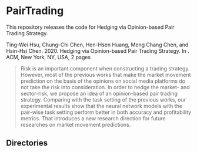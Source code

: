 # PairTrading

This repository releases the code for Hedging via Opinion-based Pair Trading Strategy.

Ting-Wei Hsu, Chung-Chi Chen, Hen-Hsen Huang, Meng Chang Chen, and Hsin-Hsi Chen. 2020. Hedging via Opinion-based Pair Trading Strategy. In . ACM, New York, NY, USA, 2 pages

>Risk is an important component when constructing a trading strategy. However, most of the previous works that make the market
movement prediction on the basis of the opinions on social media
platforms do not take the risk into consideration. In order to hedge
the market- and sector-risk, we propose an idea of an opinion-based
pair trading strategy. Comparing with the task setting of the previous works, our experimental results show that the neural network
models with the pair-wise task setting perform better in both accuracy and profitability metrics. That introduces a new research
direction for future researches on market movement predictions.

## Directories


